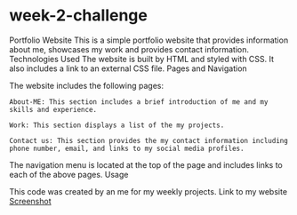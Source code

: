 # week-2-challenge

Portfolio Website
This is a simple portfolio website that provides information about me, showcases my work and provides contact information.
Technologies Used
The website is built by HTML and styled with CSS. It also includes a link to an external CSS file.
Pages and Navigation

The website includes the following pages:

    About-ME: This section includes a brief introduction of me and my skills and experience.

    Work: This section displays a list of the my projects.

    Contact us: This section provides the my contact information including phone number, email, and links to my social media profiles.

The navigation menu is located at the top of the page and includes links to each of the above pages.
Usage

This code was created by an me for my weekly projects.
Link to my website
[Screenshot](Portofolio.png)
